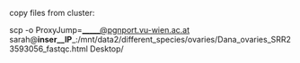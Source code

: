 copy files from cluster:

scp -o ProxyJump=_____@pgnport.vu-wien.ac.at sarah@__inser__IP___:/mnt/data2/different_species/ovaries/Dana_ovaries_SRR23593056_fastqc.html Desktop/
